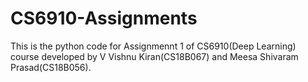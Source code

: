 # CS6910-Assignments
This is the python code for Assignmennt 1 of CS6910(Deep Learning) course developed by V Vishnu Kiran(CS18B067) and Meesa Shivaram Prasad(CS18B056).

